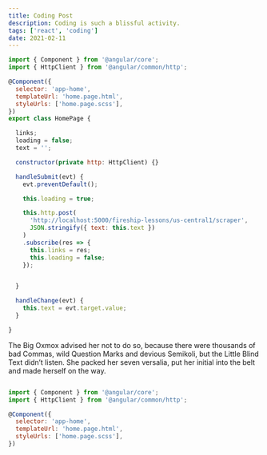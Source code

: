 ```yaml
---
title: Coding Post
description: Coding is such a blissful activity.
tags: ['react', 'coding']
date: 2021-02-11
---
```


```jsx
import { Component } from '@angular/core';
import { HttpClient } from '@angular/common/http';

@Component({
  selector: 'app-home',
  templateUrl: 'home.page.html',
  styleUrls: ['home.page.scss'],
})
export class HomePage {

  links;
  loading = false;
  text = '';

  constructor(private http: HttpClient) {}

  handleSubmit(evt) {
    evt.preventDefault();

    this.loading = true;

    this.http.post(
      'http://localhost:5000/fireship-lessons/us-central1/scraper',
      JSON.stringify({ text: this.text })
    )
    .subscribe(res => {
      this.links = res;
      this.loading = false;
    });


  }

  handleChange(evt) {
    this.text = evt.target.value;
  }

}

```

The Big Oxmox advised her not to do so, because there were thousands of bad
Commas, wild Question Marks and devious Semikoli, but the Little Blind Text
didn’t listen. She packed her seven versalia, put her initial into the belt and
made herself on the way.

```jsx

import { Component } from '@angular/core';
import { HttpClient } from '@angular/common/http';

@Component({
  selector: 'app-home',
  templateUrl: 'home.page.html',
  styleUrls: ['home.page.scss'],
})

```
